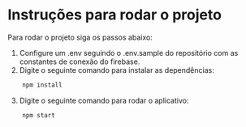 # Instruções para rodar o projeto

Para rodar o projeto siga os passos abaixo:
1. Configure um .env seguindo o .env.sample do repositório com as constantes de conexão do firebase.
2. Digite o seguinte comando para instalar as dependências:
```sh
    npm install
```
3. Digite o seguinte comando para rodar o aplicativo:
```sh
    npm start
```
